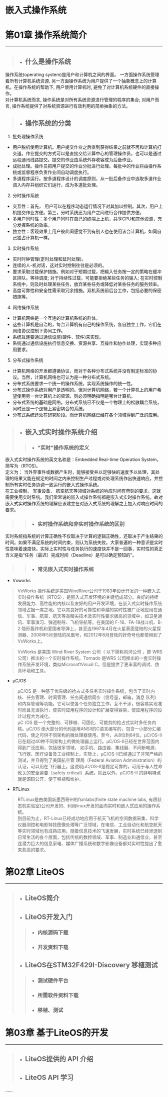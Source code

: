 # 嵌入式操作系统

# 第01章 操作系统简介
___
>* ## 什么是操作系统
操作系统(operating system)是用户和计算机之间的界面。 一方面操作系统管理着所有计算机系统资源, 另一方面操作系统为用户提供了一个抽象概念上的计算机。在操作系统的帮助下, 用户使用计算机时, 避免了对计算机系统硬件的直接操作。  
对计算机系统而言, 操作系统是对所有系统资源进行管理的程序的集合; 对用户而言, 操作系统提供了对系统资源进行有效利用的简单抽象的方法。
>* ## 操作系统的分类
1. 批处理操作系统  
* 用户脱机使用计算机。用户提交作业之后直到获得结果之前就不再和计算机打交道。作业提交的方式可以是直接交给计算中心的管理操作员，也可以是通过远程通讯线路提交。提交的作业由系统外存收容成为后备作业。
* 成批处理。操作员把用户提交的作业分批进行处理。每批中的作业将由操作系统或监督程序负责作业间自动调度执行。
* 多道程序运行。按多道程序设计的调度原则，从一批后备作业中选取多道作业调入内存并组织它们运行，成为多道批处理。
2. 分时操作系统
* 交互性：首先， 用户可以在程序动态运行情况下对其加以控制。其次，用户上机提交作业方便。第三，分时系统还为用户之间进行合作提供方便。
* 多用户同时性：多个用户同时在自己的终端上上机，共享CPU和其他资源，充分发挥系统的效率。
* 独立性：客观效果上用户彼此间感觉不到有别人也在使用该台计算机，如同自己独占计算机一样。
3. 实时操作系统
* 实时时钟管理(定时处理和延时处理)。
* 连续的人-机对话，这对实时控制往往是必须的。
* 要求采取过载保护措施。例如对于短期过载，把输入任务按一定的策略在缓冲区排队，等待调度; 对于持续性过载，可能要拒绝某些任务的输入; 在实时控制系统中，则及时处理某些任务，放弃某些任务或降低对某些任务的服务频率。
* 高度可靠性和安全性需采取冗余措施。双机系统前后台工作，包括必要的保密措施等。
4. 网络操作系统
* 计算机网络是一个互连的计算机系统的群体。
* 这些计算机是自治的，每台计算机有自己的操作系统，各自独立工作，它们在网络协议控制下协同工作。
* 系统互连要通过通信设施(硬件、软件)来实现。
* 系统通过通信设施执行信息交换、资源共享、互操作和协作处理，实现多种应用要求。
5. 分布式操作系统
* 计算机网络的开发都遵循协议，而对于各种分布式系统并没有制定标准的协议。当然，计算机网络也可认为是一种分布式系统。
* 分布式系统要求一个统一的操作系统，实现系统操作的统一性。
* 分布式操作系统对用户是透明的。但对计算机网络，若一个计算机上的用户希望使用另一台计算机上的资源，则必须明确指明是哪台计算机。
* 分布式系统的基础是网络。分布式系统已不仅是一个物理上的松散耦合系统，同时还是一个逻辑上紧密耦合的系统。
* 分布式系统还处在研究阶段。而计算机网络已经在各个领域得到广泛的应用。
>* ## 嵌入式实时操作系统介绍
>>* ### "实时"操作系统的定义
嵌入式实时操作系统的英文名称是：Embedded Real-time Operation System，简写为（RTOS)。  
定义为：
当外界事件或数据产生时，能够接受并以足够快的速度予以处理，其处理的结果又能在规定的时间之内来控制生产过程或对处理系统作出快速响应，并控制所有实时任务协调一致运行的嵌入式操作系统。  
在工业控制、 军事设备、 航空航天等领域对系统的响应时间有苛刻的要求，这就需要使用实时系统。我们常常说的嵌入式操作系统都是嵌入式实时操作系统。故对嵌入式实时操作系统的理解应该建立在对嵌入式系统的理解之上加入对响应时间的要求。
>>* ### 实时操作系统和非实时操作系统的区别
实时系统指系统的计算正确性不仅取决于计算的逻辑正确性，还取决于产生结果的时间。如果不满足系统的时间约束，则认为系统失败。大家普遍的一种意识是实时性意味着速度快，实际上实时性与任务执行的速度快并不是一回事，实时性的真正含义是指“任务（最迟）完成时间（Deadline）是可以确定预知的”。
>>* ### 常见嵌入式实时操作系统
* Vxworks
> VxWorks 操作系统是美国WindRiver公司于1983年设计开发的一种嵌入式实时操作系统（RTOS），是嵌入式开发环境的关键组成部分。良好的持续发展能力、高性能的内核以及友好的用户开发环境，在嵌入式实时操作系统领域占据一席之地。它以其良好的可靠性和卓越的实时性被广泛地应用在通信、军事、航空、航天等高精尖技术及实时性要求极高的领域中，如卫星通讯、军事演习、弹道制导、飞机导航等。在美国的 F-16、FA-18战斗机、B-2 隐形轰炸机和爱国者导弹上，甚至连1997年4月在火星表面登陆的火星探测器、2008年5月登陆的凤凰号，和2012年8月登陆的好奇号也都使用到了VxWorks上。  

> VxWorks 是美国 Wind River System 公司（ 以下简称风河公司 ，即 WRS 公司）推出的一个实时操作系统。Tornado 是WRS 公司推出的一套实时操作系统开发环境，类似MicrosoftVisual C，但是提供了更丰富的调试、仿真环境和工具。
* μC/OS
> μC/OS 是一种基于优先级的抢占式多任务实时操作系统，包含了实时内核、任务管理、时间管理、任务间通信同步（信号量，邮箱，消息 队列）和内存管理等功能。它可以使各个任务独立工作，互不干涉，很容易实现准时而且无误执行，使实时应用程序的设计和扩展变得容易，使应用程序的设计过程大为减化。  
> μC /OS 是一个完整的、可移植、可固化、可裁剪的抢占式实时多任务内核。μC/OS 绝大部分的代码是用ANSII的C语言编写的，包含一小部分汇编代码，使之可供不同架构的微处理器使用。至今，从8位到64位，μC/OS-II已在超过40种不同架构上的微处理器上运行。μC/OS-II已经在世界范围内得到广泛应用，包括很多领域， 如手机、路由器、集线器、不间断电源、飞行器、医疗设备及工业控制上。实际上，μC/OS-II已经通过了非常严格的测试，并且得到了美国航空管 理局（Federal Aviation Administration）的认证，可以用在飞行器上。这说明μC/OS-II是稳定可靠的，可用于与人性命攸关的安全紧要（safety critical）系统。除此以外，μC/OS-II 的鲜明特点就是源码公开，便于移植和维护。
* RTLinux
> RTLinux是由美国新墨西哥州的fsmlabs(finite state machine labs, 有限状态机实验室)公司开发的、利用linux开发的面向实时和嵌入式应用的操作系统。  
> 到目前为止，RT-Linux已经成功地应用于航天飞机的空间数据采集、科学仪器测控和电影特技图像处理等广泛领域，在电信、工业自动化和航空航天等实时领域也有成熟应用。随着信息技术的飞速发展，实时系统已经渗透到日常生活的各个层面，包括传统的数控领域、军事、制造业和通信业，甚至连潜力巨大的信息家电、媒体广播系统和数字影像设备都对实时性提出了愈来愈高的要求。


# 第02章 LiteOS
---
>* ## LiteOS简介
>* ## LiteOS开发入门
>>* ### 内核源码下载
>>* ### 开发资料下载
>* ## LiteOS在STM32F429I-Discovery 移植测试
>>* ### 测试硬件平台
>>* ### 所需软件资料下载
>>* ### 移植、测试

# 第03章 基于LiteOS的开发
---
>* ## LiteOS提供的 API 介绍
>* ## LiteOS API 学习
……